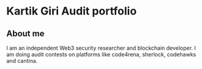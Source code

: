 # Kartik Giri Audit portfolio
## About me
I am an independent Web3 security researcher and blockchain developer.
I am doing audit contests on platforms like code4rena, sherlock, codehawks and cantina.

